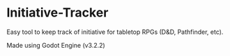 # Initiative-Tracker
Easy tool to keep track of initiative for tabletop RPGs (D&amp;D, Pathfinder, etc).

Made using Godot Engine (v3.2.2)
